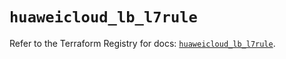 # `huaweicloud_lb_l7rule`

Refer to the Terraform Registry for docs: [`huaweicloud_lb_l7rule`](https://registry.terraform.io/providers/huaweicloud/huaweicloud/1.71.1/docs/resources/lb_l7rule).
